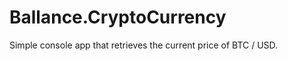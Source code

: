 Ballance.CryptoCurrency
=======================
Simple console app that retrieves the current price of BTC / USD.
